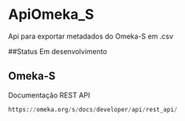 # ApiOmeka_S
 Api para exportar metadados do Omeka-S em .csv

 ##Status
 Em desenvolvimento

 ## Omeka-S 
 Documentação REST API

~~~python
https://omeka.org/s/docs/developer/api/rest_api/
~~~


